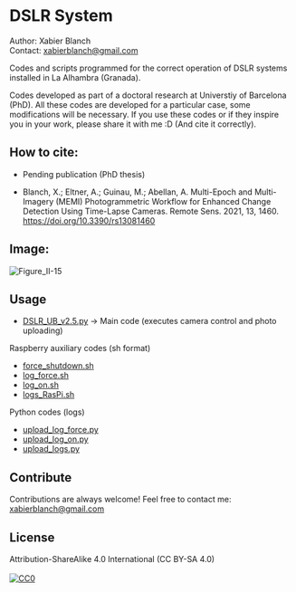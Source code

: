 # DSLR System
Author: Xabier Blanch<br/>
Contact: xabierblanch@gmail.com<br/>

Codes and scripts programmed for the correct operation of DSLR systems installed in La Alhambra (Granada).

Codes developed as part of a doctoral research at Universtiy of Barcelona (PhD). All these codes are developed for a particular case, some modifications will be necessary. If you use these codes or if they inspire you in your work, please share it with me :D (And cite it correctly).

How to cite:
-----
* Pending publication (PhD thesis)

* Blanch, X.; Eltner, A.; Guinau, M.; Abellan, A. Multi-Epoch and Multi-Imagery (MEMI) Photogrammetric Workflow for Enhanced Change Detection Using Time-Lapse Cameras. Remote Sens. 2021, 13, 1460. https://doi.org/10.3390/rs13081460

Image:
-----
![Figure_II-15](https://user-images.githubusercontent.com/37353398/151872463-6af74ad3-00e4-4dbf-b5d8-ce6b7dbb89aa.jpg)

Usage
-----

* [DSLR_UB_v2.5.py](DSLR_UB_v2.5.py) -> Main code (executes camera control and photo uploading)

Raspberry auxiliary codes (sh format)

* [force_shutdown.sh](force_shutdown.sh) 
* [log_force.sh](log_force.sh) 
* [log_on.sh](log_on.sh) 
* [logs_RasPi.sh](logs_RasPi.sh) 

Python codes (logs)

* [upload_log_force.py](upload_log_force.py) 
* [upload_log_on.py](upload_log_on.py) 
* [upload_logs.py](upload_logs.py)

Contribute
-----
Contributions are always welcome!
Feel free to contact me: xabierblanch@gmail.com

License
-----
Attribution-ShareAlike 4.0 International (CC BY-SA 4.0)<br/><br/>
[![CC0](https://licensebuttons.net/i/cc-gift-guide/by-sa.png)](https://creativecommons.org/licenses/by-sa/4.0/)
